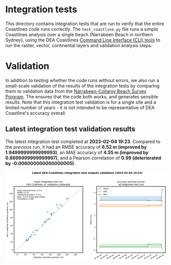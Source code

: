 
Integration tests
=================


This directory contains integration tests that are run to verify that the entire Coastlines code runs correctly. The ``test_coastline.py`` file runs a simple Coastlines analysis over a single beach (Narrabeen Beach in northern Sydney), using the DEA Coastlines [Command Line Interface (CLI) tools](../notebooks/DEACoastlines_generation_CLI.ipynb) to run the raster, vector, continental layers and validation analysis steps.
# Validation


In addition to testing whether the code runs without errors, we also run a small-scale validation of the results of the integration tests by comparing them to validation data from the [Narrabeen-Collaroy Beach Survey Program](https://doi.org/10.1038/sdata.2016.24). The ensures that the code both works, and generates sensible results. Note that this integration test validation is for a single site and a limited number of years - it is not intended to be representative of DEA Coastline's accuracy overall.
## Latest integration test validation results


The latest integration test completed at **2023-02-04 19:23**. Compared to the previous run, it had an RMSE accuracy of **6.52 m (improved by 1.9499999999999993)**, an MAE accuracy of **4.55 m (improved by 0.8699999999999997)**, and a Pearson correlation of **0.99 (deteriorated by -0.006000000000000005)**.

<img src="stats_tests.png" width="950"/>